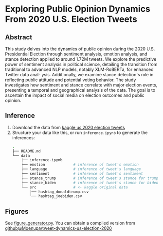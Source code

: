 # Exploring Public Opinion Dynamics From 2020 U.S. Election Tweets

## Abstract 

This study delves into the dynamics of public opinion during the 2020 U.S. Presidential Election through sentiment analysis, emotion analysis, and stance detection applied to around 1.72M tweets. We explore the predictive power of sentiment analysis in political science, detailing the transition from traditional to advanced NLP models, notably XLM-RoBERTa, for enhanced Twitter data anal- ysis. Additionally, we examine stance detection's role in reflecting public attitude and potential voting behavior. The study investigates how sentiment and stance correlate with major election events, presenting a temporal and geographical analysis of the data. The goal is to ascertain the impact of social media on election outcomes and public opinion.

## Inference

1. Download the data from [kaggle us 2020 election tweets](https://www.kaggle.com/datasets/manchunhui/us-election-2020-tweets)
2. Structure your data like this, or run `inference.ipynb` to generate the inferences:
    ```sh
    .
    ├── README.md
    └── data
        ├── inference.ipynb
        ├── emotion             # inference of tweet's emotion
        ├── language            # inference of tweet's language
        ├── sentiment           # inference of tweet's sentiment
        ├── stance_trump        # inference of tweet's stance for trump
        ├── stance_biden        # inference of tweet's stance for biden
        └── src                 # <- kaggle original data
            ├── hashtag_donaldtrump.csv
            └── hashtag_joebiden.csv
    ```

## Figures

See [figure_generator.py](figure_generator.py). You can obtain a compiled version from [github@Moenupa/tweet-dynamics-us-election-2020](https://github.com/Moenupa/tweet-dynamics-us-election-2020)
   
